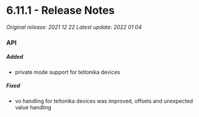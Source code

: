 # 6.11.1 - Release Notes
*Original release: 2021 12 22*
*Latest update: 2022 01 04*

### API

##### Added

- private mode support for teltonika devices

##### Fixed

- vo handling for teltonika devices was improved, offsets and unexpected value handling